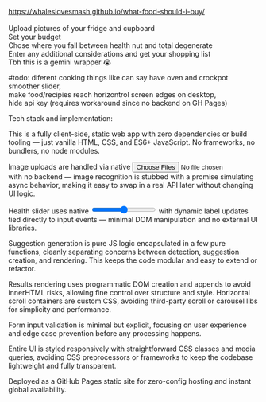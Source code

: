 https://whaleslovesmash.github.io/what-food-should-i-buy/ <br> <br>
Upload pictures of your fridge and cupboard <br>
Set your budget <br>
Chose where you fall between health nut and total degenerate <br>
Enter any additional considerations and get your shopping list <br>
Tbh this is a gemini wrapper 😭 <br>

#todo: diferent cooking things like can say have oven and crockpot <br> 
smoother slider, <br>
make food/recipies reach horizontrol screen edges on desktop, <br>
hide api key (requires workaround since no backend on GH Pages) <br>

Tech stack and implementation:

This is a fully client-side, static web app with zero dependencies or build tooling — just vanilla HTML, CSS, and ES6+ JavaScript. No frameworks, no bundlers, no node modules.

Image uploads are handled via native <input type="file" multiple> with no backend — image recognition is stubbed with a promise simulating async behavior, making it easy to swap in a real API later without changing UI logic.

Health slider uses native <input type="range"> with dynamic label updates tied directly to input events — minimal DOM manipulation and no external UI libraries.

Suggestion generation is pure JS logic encapsulated in a few pure functions, cleanly separating concerns between detection, suggestion creation, and rendering. This keeps the code modular and easy to extend or refactor.

Results rendering uses programmatic DOM creation and appends to avoid innerHTML risks, allowing fine control over structure and style. Horizontal scroll containers are custom CSS, avoiding third-party scroll or carousel libs for simplicity and performance.

Form input validation is minimal but explicit, focusing on user experience and edge case prevention before any processing happens.

Entire UI is styled responsively with straightforward CSS classes and media queries, avoiding CSS preprocessors or frameworks to keep the codebase lightweight and fully transparent.

Deployed as a GitHub Pages static site for zero-config hosting and instant global availability.
